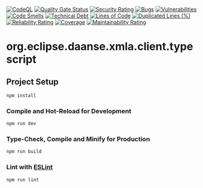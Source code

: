 [![CodeQL](https://github.com/xmla-services/org.eclipse.daanse.xmla.client.typescript/actions/workflows/github-code-scanning/codeql/badge.svg?branch=main)](https://github.com/xmla-services/org.eclipse.daanse.xmla.client.typescript/actions/workflows/github-code-scanning/codeql)
[![Quality Gate Status](https://sonarcloud.io/api/project_badges/measure?project=xmla-services_org.eclipse.daanse.xmla.client.typescript&metric=alert_status)](https://sonarcloud.io/summary/new_code?id=xmla-services_org.eclipse.daanse.xmla.client.typescript)
[![Security Rating](https://sonarcloud.io/api/project_badges/measure?project=xmla-services_org.eclipse.daanse.xmla.client.typescript&metric=security_rating)](https://sonarcloud.io/summary/new_code?id=xmla-services_org.eclipse.daanse.xmla.client.typescript)
[![Bugs](https://sonarcloud.io/api/project_badges/measure?project=xmla-services_org.eclipse.daanse.xmla.client.typescript&metric=bugs)](https://sonarcloud.io/summary/new_code?id=xmla-services_org.eclipse.daanse.xmla.client.typescript)
[![Vulnerabilities](https://sonarcloud.io/api/project_badges/measure?project=xmla-services_org.eclipse.daanse.xmla.client.typescript&metric=vulnerabilities)](https://sonarcloud.io/summary/new_code?id=xmla-services_org.eclipse.daanse.xmla.client.typescript)
[![Code Smells](https://sonarcloud.io/api/project_badges/measure?project=xmla-services_org.eclipse.daanse.xmla.client.typescript&metric=code_smells)](https://sonarcloud.io/summary/new_code?id=xmla-services_org.eclipse.daanse.xmla.client.typescript)
[![Technical Debt](https://sonarcloud.io/api/project_badges/measure?project=xmla-services_org.eclipse.daanse.xmla.client.typescript&metric=sqale_index)](https://sonarcloud.io/summary/new_code?id=xmla-services_org.eclipse.daanse.xmla.client.typescript)
[![Lines of Code](https://sonarcloud.io/api/project_badges/measure?project=xmla-services_org.eclipse.daanse.xmla.client.typescript&metric=ncloc)](https://sonarcloud.io/summary/new_code?id=xmla-services_org.eclipse.daanse.xmla.client.typescript)
[![Duplicated Lines (%)](https://sonarcloud.io/api/project_badges/measure?project=xmla-services_org.eclipse.daanse.xmla.client.typescript&metric=duplicated_lines_density)](https://sonarcloud.io/summary/new_code?id=xmla-services_org.eclipse.daanse.xmla.client.typescript)
[![Reliability Rating](https://sonarcloud.io/api/project_badges/measure?project=xmla-services_org.eclipse.daanse.xmla.client.typescript&metric=reliability_rating)](https://sonarcloud.io/summary/new_code?id=xmla-services_org.eclipse.daanse.xmla.client.typescript)
[![Coverage](https://sonarcloud.io/api/project_badges/measure?project=xmla-services_org.eclipse.daanse.xmla.client.typescript&metric=coverage)](https://sonarcloud.io/summary/new_code?id=xmla-services_org.eclipse.daanse.xmla.client.typescript)
[![Maintainability Rating](https://sonarcloud.io/api/project_badges/measure?project=xmla-services_org.eclipse.daanse.xmla.client.typescript&metric=sqale_rating)](https://sonarcloud.io/summary/new_code?id=xmla-services_org.eclipse.daanse.xmla.client.typescript)



# org.eclipse.daanse.xmla.client.typescript

## Project Setup

```sh
npm install
```

### Compile and Hot-Reload for Development

```sh
npm run dev
```

### Type-Check, Compile and Minify for Production

```sh
npm run build
```

### Lint with [ESLint](https://eslint.org/)

```sh
npm run lint
```
